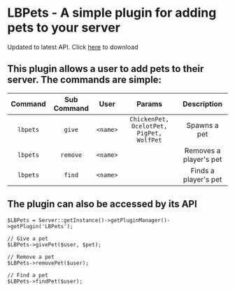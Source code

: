 LBPets - A simple plugin for adding pets to your server
======
Updated to latest API. Click [here](https://www.mediafire.com/file/ayjklrh973efyff/LBPets_v1.0.0.phar/file) to download

## This plugin allows a user to add pets to their server. The commands are simple:

| Command | Sub Command | User | Params | Description |
|:-------:|:-----------:|:----:|:------:|:-----------:|
| `lbpets`  |   `give`   | `<name>` |  `ChickenPet, OcelotPet, PigPet, WolfPet`  | Spawns a pet |
| `lbpets`  |   `remove`  | `<name>` |    | Removes a player's pet |
| `lbpets`  |    `find`   | `<name>` |    | Finds a player's pet |

## The plugin can also be accessed by its API

```
$LBPets = Server::getInstance()->getPluginManager()->getPlugin('LBPets');

// Give a pet
$LBPets->givePet($user, $pet);

// Remove a pet
$LBPets->removePet($user);

// Find a pet
$LBPets->findPet($user);
```
